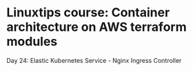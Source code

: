 # Linuxtips course: Container architecture on AWS terraform modules

Day 24: Elastic Kubernetes Service - Nginx Ingress Controller
